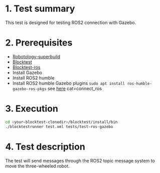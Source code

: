 # 1. Test summary
This test is designed for testing ROS2 connection with Gazebo.

# 2. Prerequisites
- [Robotology-superbuild](https://github.com/robotology/robotology-superbuild)
- [Blocktest](https://github.com/robotology/blocktest)
- [Blocktest-ros](https://github.com/robotology/blocktest-ros-plugins)
- Install Gazebo
- Install ROS2 humble
- Install ROS2 humble Gazebo plugins `sudo apt install ros-humble-gazebo-ros-pkgs` see [here]([https://](http://classic.gazebosim.org/tutorials?tut=ros2_installing&))    cat=connect_ros

# 3. Execution
```bash
cd <your-blocktest-clonedir>/blocktest/install/bin
./blocktestrunner test.xml tests/test-ros-gazebo
```

# 4. Test description
The test will send messages through the ROS2 topic message system to move the three-wheeled robot.